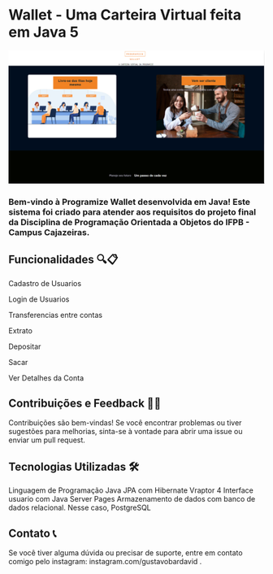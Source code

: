 # Wallet - Uma Carteira Virtual feita em Java 5

![Landing Page](./public/Captura%20de%20tela%202023-10-26%20141932.png)

### Bem-vindo à Programize Wallet desenvolvida em Java! Este sistema foi criado para atender aos requisitos do projeto final da Disciplina de Programação Orientada a Objetos do IFPB - Campus Cajazeiras.

## Funcionalidades 🔍📋

Cadastro de Usuarios

Login de Usuarios

Transferencias entre contas

Extrato

Depositar

Sacar

Ver Detalhes da Conta

## Contribuições e Feedback 🤝🔧
Contribuições são bem-vindas! Se você encontrar problemas ou tiver sugestões para melhorias, sinta-se à vontade para abrir uma issue ou enviar um pull request.

## Tecnologias Utilizadas 🛠️
  Linguagem de Programação Java
  JPA com Hibernate
  Vraptor 4 
  Interface usuario com Java Server Pages 
  Armazenamento de dados com banco de dados relacional. Nesse caso, PostgreSQL

## Contato 📞
Se você tiver alguma dúvida ou precisar de suporte, entre em contato comigo pelo instagram: instagram.com/gustavobardavid .
